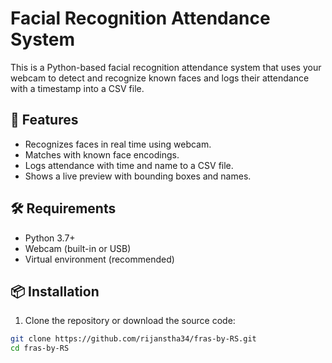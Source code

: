 # Facial Recognition Attendance System

This is a Python-based facial recognition attendance system that uses your webcam to detect and recognize known faces and logs their attendance with a timestamp into a CSV file.

## 📸 Features

- Recognizes faces in real time using webcam.
- Matches with known face encodings.
- Logs attendance with time and name to a CSV file.
- Shows a live preview with bounding boxes and names.

## 🛠️ Requirements

- Python 3.7+
- Webcam (built-in or USB)
- Virtual environment (recommended)

## 📦 Installation

1. Clone the repository or download the source code:

```bash
git clone https://github.com/rijanstha34/fras-by-RS.git
cd fras-by-RS
